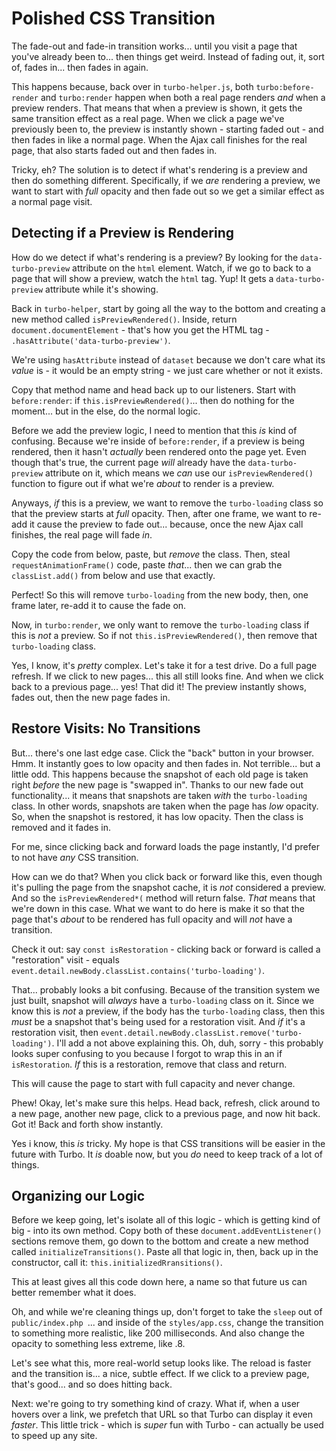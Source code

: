 # Polished CSS Transition

The fade-out and fade-in transition works... until you visit a page that you've
already been to... then things get weird. Instead of fading out, it, sort of,
fades in... then fades in again.

This happens because, back over in `turbo-helper.js`, both `turbo:before-render`
and `turbo:render` happen when both a real page renders *and* when a preview renders.
That means that when a preview is shown, it gets the same transition effect as a
real page. When we click a page we've previously been to, the preview is instantly
shown - starting faded out - and then fades in like a normal page. When the Ajax
call finishes for the real page, that also starts faded out and then fades in.

Tricky, eh? The solution is to detect if what's rendering is a preview and then do
something different. Specifically, if we *are* rendering a preview, we want to
start with *full* opacity and then fade out so we get a similar effect as a normal
page visit.

## Detecting if a Preview is Rendering

How do we detect if what's rendering is a preview? By looking for the
`data-turbo-preview` attribute on the `html` element. Watch, if we go to back to
a page that will show a preview, watch the `html` tag. Yup! It gets a
`data-turbo-preview` attribute while it's showing.

Back in `turbo-helper`, start by going all the way to the bottom and creating a new
method called `isPreviewRendered()`. Inside, return `document.documentElement` -
that's how you get the HTML tag - `.hasAttribute('data-turbo-preview')`.

We're using `hasAttribute` instead of `dataset` because we don't care what
its *value* is - it would be an empty string - we just care whether or not it
exists.

Copy that method name and head back up to our listeners. Start with `before:render`:
if `this.isPreviewRendered()`... then do nothing for the moment... but in the else,
do the normal logic.

Before we add the preview logic, I need to mention that this *is* kind of confusing.
Because we're inside of `before:render`, if a preview is being rendered, then it
hasn't *actually* been rendered onto the page yet. Even though that's true, the
current page *will* already have the `data-turbo-preview` attribute on it, which
means we *can* use our `isPreviewRendered()` function to figure out if what we're
*about* to render is a preview.

Anyways, *if* this is a preview, we want to remove the `turbo-loading` class so that
the preview starts at *full* opacity. Then, after one frame, we want to re-add it
cause the preview to fade out... because, once the new Ajax call finishes, the
real page will fade *in*.

Copy the code from below, paste, but *remove* the class. Then, steal
`requestAnimationFrame()` code, paste *that*... then we can grab the
`classList.add()` from below and use that exactly.

Perfect! So this will remove `turbo-loading` from the new body, then, one frame
later, re-add it to cause the fade on.

Now, in `turbo:render`, we only want to remove the `turbo-loading` class if this
is *not* a preview. So if not `this.isPreviewRendered()`, then remove that
`turbo-loading` class.

Yes, I know, it's *pretty* complex. Let's take it for a test drive. Do a full page
refresh. If we click to new pages... this all still looks fine. And when we click
back to a previous page... yes! That did it! The preview instantly shows, fades
out, then the new page fades in.

## Restore Visits: No Transitions

But... there's one last edge case. Click the "back" button in your browser. Hmm.
It instantly goes to low opacity and then fades in. Not terrible... but a little
odd. This happens because the snapshot of each old page is taken right *before* the
new page is "swapped in". Thanks to our new fade out functionality... it means that
snapshots are taken *with* the `turbo-loading` class. In other words, snapshots are
taken when the page has *low* opacity. So, when the snapshot is restored, it has
low opacity. Then the class is removed and it fades in.

For me, since clicking back and forward loads the page instantly, I'd prefer to
not have *any* CSS transition.

How can we do that? When you click back or forward like this, even though it's
pulling the page from the snapshot cache, it is *not* considered a preview. And so
the `isPreviewRendered*(` method will return false. *That* means that we're down
in this case. What we want to do here is make it so that the page that's *about*
to be rendered has full opacity and will *not* have a transition.

Check it out: say `const isRestoration` - clicking back or forward is
called a "restoration" visit - equals
`event.detail.newBody.classList.contains('turbo-loading')`.

That... probably looks a bit confusing. Because of the transition system we just
built, snapshot will *always* have a `turbo-loading` class on it. Since we know
this is *not* a preview, if the body has the `turbo-loading` class, then this
*must* be a snapshot that's being used for a restoration visit. And *if* it's
a restoration visit, then `event.detail.newBody.classList.remove('turbo-loading')`.
I'll add a not above explaining this. Oh, duh, sorry - this probably looks
super confusing to you because I forgot to wrap this in an if `isRestoration`.
*If* this is a restoration, remove that class and return.

This will cause the page to start with full capacity and never change.

Phew! Okay, let's make sure this helps. Head back, refresh, click around to a new
page, another new page, click to a previous page, and now hit back. Got it! Back
and forth show instantly.

Yes i know, this *is* tricky. My hope is that CSS transitions will be easier in the
future with Turbo. It *is* doable now, but you *do* need to keep track of a lot
of things.

## Organizing our Logic

Before we keep going, let's isolate all of this logic - which is getting kind of
big - into its own method. Copy both of these `document.addEventListener()` sections
remove them, go down to the bottom and create a new method called
`initializeTransitions()`. Paste all that logic in, then, back up in the constructor,
call it: `this.initializedRransitions()`.

This at least gives all this code down here, a name so that future us can better
remember what it does.

Oh, and while we're cleaning things up, don't forget to take the `sleep` out of
`public/index.php `... and inside of the `styles/app.css`, change the transition
to something more realistic, like 200 milliseconds. And also change the opacity
to something less extreme, like .8.

Let's see what this, more real-world setup looks like. The reload is faster and
the transition is... a nice, subtle effect. If we click to a preview page, that's
good... and so does hitting back.

Next: we're going to try something kind of crazy. What if, when a user hovers over
a link, we prefetch that URL so that Turbo can display it even *faster*. This
little trick - which is *super* fun with Turbo - can actually be used to speed
up any site.
